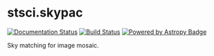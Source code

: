 # stsci.skypac

[![Documentation Status](https://readthedocs.org/projects/stsci-skypac/badge/?version=latest)](http://stsci-skypac.readthedocs.io/en/latest/?badge=latest)
[![Build Status](https://github.com/spacetelescope/stsci.skypac/actions/workflows/publish-to-pypi.yml/badge.svg?branch=main)](https://github.com/spacetelescope/stsci.skypac/actions/workflows/publish-to-pypi.yml)
[![Powered by Astropy Badge](http://img.shields.io/badge/powered%20by-AstroPy-orange.svg?style=flat)](http://www.astropy.org/)

Sky matching for image mosaic.
